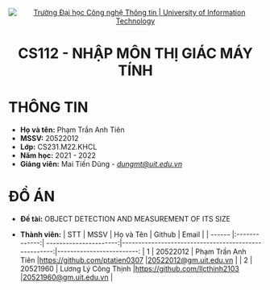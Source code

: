 <p align="center">
  <a href="https://www.uit.edu.vn/" title="Trường Đại học Công nghệ Thông tin" style="border: 5;">
    <img src="https://i.imgur.com/WmMnSRt.png" alt="Trường Đại học Công nghệ Thông tin | University of Information Technology">
  </a>
</p>

<!-- Title -->
<h1 align="center"><b>CS112 - NHẬP MÔN THỊ GIÁC MÁY TÍNH</b></h1>

# THÔNG TIN
* **Họ và tên:** Phạm Trần Anh Tiên 
* **MSSV:** 20522012
* **Lớp:** CS231.M22.KHCL
* **Năm học:** 2021 - 2022
* **Giảng viên:** Mai Tiến Dũng - *dungmt@uit.edu.vn*

# ĐỒ ÁN
* **Đề tài:** OBJECT DETECTION AND MEASUREMENT OF ITS SIZE

* **Thành viên:** 
<a name="thanhvien"></a>
| STT    | MSSV          | Họ và Tên              | Github                                               | Email                   |
| ------ |:-------------:| ----------------------:|-----------------------------------------------------:|-------------------------:
| 1      | 20522012      | Phạm Trần Anh Tiên     |https://github.com/ptatien0307                        |20522012@gm.uit.edu.vn   |
| 2      | 20521960      | Lương Lý Công Thịnh    |https://github.com/llcthinh2103                       |20521960@gm.uit.edu.vn   |
